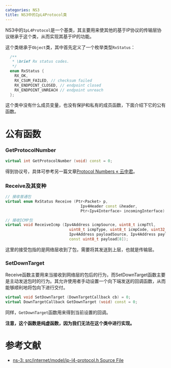 ```yaml
---
categories: NS3
title: NS3中的IpL4Protocol类
---
```


NS3中的`IpL4Protocol`是一个基类，其主要用来使其他的基于IP协议的传输层协议继承于这个类，从而实现其基于IP的功能。

这个类继承于`Object`类，其中首先定义了一个枚举类型`RxStatus`：

```c++
  /**
   * \brief Rx status codes.
   */
  enum RxStatus {
    RX_OK,
    RX_CSUM_FAILED, // checksum failed
    RX_ENDPOINT_CLOSED, // endpoint closed
    RX_ENDPOINT_UNREACH // endpoint unreach
  };
```

这个类中没有什么成员变量，也没有保护和私有的成员函数，下面介绍下它的公有函数。

# 公有函数

### GetProtocolNumber

```c++
virtual int GetProtocolNumber (void) const = 0;
```

得到协议号，具体可参考另一篇文章[Protocol Numbers « 云中君](https://tristone13th.github.io/archivers/Protocol-Numbers)。

### Receive及其变种

```c++
// 接收普通包
virtual enum RxStatus Receive (Ptr<Packet> p,
                                 Ipv4Header const &header,
                                 Ptr<Ipv4Interface> incomingInterface) = 0;

// 接收ICMP包
virtual void ReceiveIcmp (Ipv4Address icmpSource, uint8_t icmpTtl,
                            uint8_t icmpType, uint8_t icmpCode, uint32_t icmpInfo,
                            Ipv4Address payloadSource, Ipv4Address payloadDestination,
                            const uint8_t payload[8]);
```

这里的接受包指的是网络层收到了包，需要将其发送到上层，也就是传输层。

### SetDownTarget

Receive函数主要用来当接收到网络层的包后的行为，而SetDownTarget函数主要是主动发送包时的行为。其允许使用者手动设置一个向下端发送的回调函数，从而能够顺利地将包向下进行交付。

```c++
virtual void SetDownTarget (DownTargetCallback cb) = 0;
virtual DownTargetCallback GetDownTarget (void) const = 0;
```

同样，`GetDownTarget`函数用来得到当前设置的回调。

**注意，这个函数是纯虚函数，因为我们无法在这个类中进行实现。**

# 参考文献

- [ns-3: src/internet/model/ip-l4-protocol.h Source File](https://www.nsnam.org/doxygen/ip-l4-protocol_8h_source.html)

